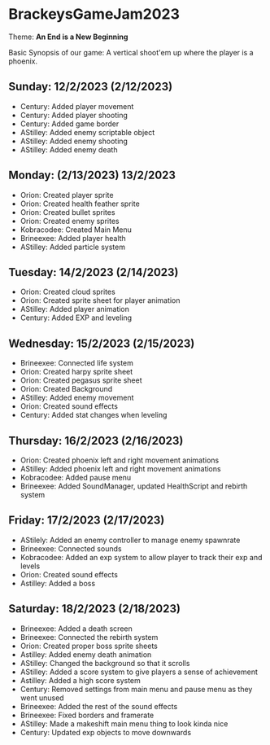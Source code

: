 # BrackeysGameJam2023

Theme: **An End is a New Beginning**

Basic Synopsis of our game: A vertical shoot'em up where the player is a phoenix.

## Sunday: 12/2/2023 (2/12/2023)
- Century: Added player movement
- Century: Added player shooting
- Century: Added game border
- AStilley: Added enemy scriptable object
- AStilley: Added enemy shooting
- AStilley: Added enemy death
## Monday: (2/13/2023) 13/2/2023
- Orion: Created player sprite
- Orion: Created health feather sprite
- Orion: Created bullet sprites
- Orion: Created enemy sprites
- Kobracodee: Created Main Menu
- Brineexee: Added player health
- AStilley: Added particle system
## Tuesday: 14/2/2023 (2/14/2023) 
- Orion: Created cloud sprites
- Orion: Created sprite sheet for player animation
- AStilley: Added player animation
- Century: Added EXP and leveling
## Wednesday: 15/2/2023 (2/15/2023) 
- Brineexee: Connected life system
- Orion: Created harpy sprite sheet
- Orion: Created pegasus sprite sheet
- Orion: Created Background
- AStilley: Added enemy movement
- Orion: Created sound effects
- Century: Added stat changes when leveling
## Thursday: 16/2/2023 (2/16/2023) 
- Orion: Created phoenix left and right movement animations
- AStilley: Added phoenix left and right movement animations
- Kobracodee: Added pause menu
- Brineexee: Added SoundManager, updated HealthScript and rebirth system
## Friday: 17/2/2023 (2/17/2023)
- AStilely: Added an enemy controller to manage enemy spawnrate
- Brineexee: Connected sounds
- Kobracodee: Added an exp system to allow player to track their exp and levels
- Orion: Created sound effects
- Astilley: Added a boss
## Saturday: 18/2/2023 (2/18/2023) 
- Brineexee: Added a death screen
- Brineexee: Connected the rebirth system
- Orion: Created proper boss sprite sheets
- Astilley: Added enemy death animation
- AStilley: Changed the background so that it scrolls 
- AStilley: Added a score system to give players a sense of achievement
- Astilley: Added a high score system
- Century: Removed settings from main menu and pause menu as they went unused
- Brineexee: Added the rest of the sound effects
- Brineexee: Fixed borders and framerate
- AStilley: Made a makeshift main menu thing to look kinda nice
- Century: Updated exp objects to move downwards
